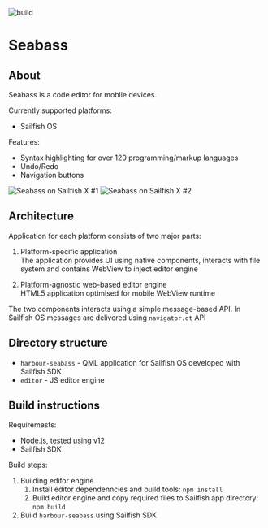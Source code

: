 ![build](https://github.com/milikhin/seabass2/workflows/build/badge.svg)

# Seabass

## About

Seabass is a code editor for mobile devices.

Currently supported platforms:

* Sailfish OS

Features:
* Syntax highlighting for over 120 programming/markup languages
* Undo/Redo
* Navigation buttons

![Seabass on Sailfish X #1](http://milikhin.name/img/seabass/seabass-xperia-01.png)
![Seabass on Sailfish X #2](http://milikhin.name/img/seabass/seabass-xperia-02.png)

## Architecture

Application for each platform consists of two major parts:

1. Platform-specific application  
    The application provides UI using native components, interacts with file system and contains WebView to inject editor engine

1. Platform-agnostic web-based editor engine  
    HTML5 application optimised for mobile WebView runtime

The two components interacts using a simple message-based API.
In Sailfish OS messages are delivered using `navigator.qt` API

## Directory structure

* `harbour-seabass` - QML application for Sailfish OS developed with Sailfish SDK
* `editor` - JS editor engine

## Build instructions

Requiremests:

* Node.js, tested using v12
* Sailfish SDK

Build steps:

1. Building editor engine  
   1. Install editor dependenncies and build tools: `npm install`
   1. Build editor engine and copy required files to Sailfish app directory: `npm build`
1. Build `harbour-seabass` using Sailfish SDK
